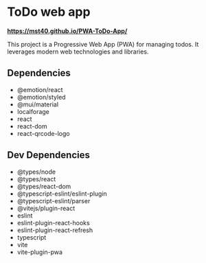 # ToDo web app

**https://mst40.github.io/PWA-ToDo-App/**

This project is a Progressive Web App (PWA) for managing todos. It leverages modern web technologies and libraries.

## Dependencies

- @emotion/react
- @emotion/styled
- @mui/material
- localforage
- react
- react-dom
- react-qrcode-logo

## Dev Dependencies

- @types/node
- @types/react
- @types/react-dom
- @typescript-eslint/eslint-plugin
- @typescript-eslint/parser
- @vitejs/plugin-react
- eslint
- eslint-plugin-react-hooks
- eslint-plugin-react-refresh
- typescript
- vite
- vite-plugin-pwa
